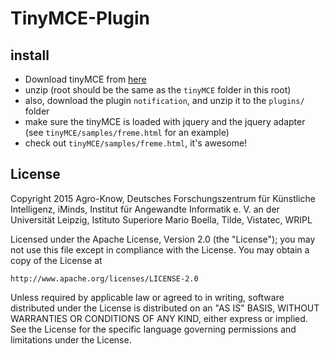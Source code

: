 # TinyMCE-Plugin

## install

* Download tinyMCE from [here](https://www.tinymce.com/download/)
* unzip (root should be the same as the `tinyMCE` folder in this root)
* also, download the plugin `notification`, and unzip it to the `plugins/` folder
* make sure the tinyMCE is loaded with jquery and the jquery adapter (see `tinyMCE/samples/freme.html` for an example)
* check out `tinyMCE/samples/freme.html`, it's awesome!

## License

Copyright 2015  Agro-Know, Deutsches Forschungszentrum für Künstliche Intelligenz, iMinds, 
Institut für Angewandte Informatik e. V. an der Universität Leipzig, 
Istituto Superiore Mario Boella, Tilde, Vistatec, WRIPL

Licensed under the Apache License, Version 2.0 (the "License");
you may not use this file except in compliance with the License.
You may obtain a copy of the License at

    http://www.apache.org/licenses/LICENSE-2.0

Unless required by applicable law or agreed to in writing, software
distributed under the License is distributed on an "AS IS" BASIS,
WITHOUT WARRANTIES OR CONDITIONS OF ANY KIND, either express or implied.
See the License for the specific language governing permissions and
limitations under the License.
